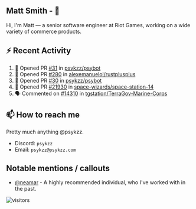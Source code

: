 <!--
[![PsyKzz's github stats](https://github-readme-stats.vercel.app/api?username=psykzz&show_icons=true)](https://github.com/anuraghazra/github-readme-stats)
-->

## Matt Smith - 👋
Hi, I'm Matt — a senior software engineer at Riot Games, working on a wide variety of commerce products.

## ⚡ Recent Activity

<!--START_SECTION:activity-->
1. 💪 Opened PR [#31](https://github.com/psykzz/psybot/pull/31) in [psykzz/psybot](https://github.com/psykzz/psybot)
2. 💪 Opened PR [#280](https://github.com/alexemanuelol/rustplusplus/pull/280) in [alexemanuelol/rustplusplus](https://github.com/alexemanuelol/rustplusplus)
3. 💪 Opened PR [#30](https://github.com/psykzz/psybot/pull/30) in [psykzz/psybot](https://github.com/psykzz/psybot)
4. 💪 Opened PR [#21930](https://github.com/space-wizards/space-station-14/pull/21930) in [space-wizards/space-station-14](https://github.com/space-wizards/space-station-14)
5. 🗣 Commented on [#14310](https://github.com/tgstation/TerraGov-Marine-Corps/issues/14310) in [tgstation/TerraGov-Marine-Corps](https://github.com/tgstation/TerraGov-Marine-Corps)
<!--END_SECTION:activity-->


## 📫 How to reach me

Pretty much anything @psykzz.

- Discord: `psykzz`
- Email: `psykzz@psykzz.com`


## Notable mentions / callouts

 - [@neamar](https://github.com/neamar) - A highly recommended individual, who I've worked with in the past.


![visitors](https://visitor-badge.glitch.me/badge?page_id=psykzz/psykzz)


